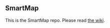 ## SmartMap

This is the SmartMap repo. Please read [the wiki](https://github.com/sweng-epfl-2014/sweng-team-smart-map/wiki).
